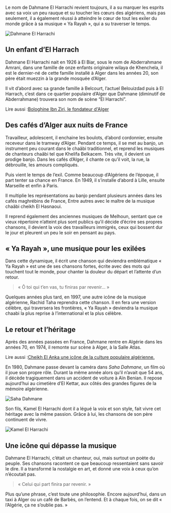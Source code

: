 <p class='firstP'>Le nom de Dahmane El Harrachi revient toujours, il a su marquer les esprits avec sa voix un peu rauque et su toucher les cœurs des algériens, mais pas seulement, il a également réussi à atteindre le cœur de tout les exiler du monde grâce à sa musique « Ya Rayah », qui a su traverser le temps.</p> <div class='one-img-vr-float'> <img src='/article/Alger/Dahmane-el-harrachi/Dahmane-El-Harrachi.JPG' alt='Dahmane El Harrachi'> </div> <h2>Un enfant d’El Harrach</h2> <p>Dahmane El Harrachi nait en 1926 à El Biar, sous le nom de Abderrahmane Amrani, dans une famille de onze enfants originaire wilaya de Khenchela, il est le dernier-né de cette famille installé à Alger dans les années 20, son père était muezzin à la grande mosquée d’Alger.</p> <p>Il vit d’abord avec sa grande famille à Belcourt, l’actuel Belouizdad puis à El Harrach, c’est dans ce quartier populaire d’Alger que Dahmane (diminutif de Abderrahmane) trouvera son nom de scène “El Harrachi”.</p> <p class='read-to'><span class='title-read-to'>Lire aussi :</span><a href='/article/bologhine-ibn-ziri'>Bologhine Ibn Ziri, le fondateur d'Alger</a></p> <h2>Des cafés d’Alger aux nuits de France</h2> <p>Travailleur, adolescent, il enchaine les boulots, d’abord cordonnier, ensuite receveur dans le tramway d’Alger. Pendant ce temps, il se met au banjo, un instrument peu courant dans le chaâbi traditionnel, et reprend les musiques de chanteurs chaâbi tel que Khelifa Belkacem. Très vite, il devient un prodige banjo. Dans les cafés d’Alger, il chante ce qu’il voit, la rue, la débrouille, les amours compliqués.</p> <p>Puis vient le temps de l’exil. Comme beaucoup d’Algériens de l’époque, il part tenter sa chance en France. En 1949, il s’installe d’abord à Lille, ensuite Marseille et enfin à Paris.</p> <p>Il multiplie les représentations au banjo pendant plusieurs années dans les cafés maghrébins de France, Entre autres avec le maître de la musique chaâbi cheikh El Hasnaoui.</p> <p>Il reprend également des anciennes musiques de Melhoun, sentant que ce vieux répertoire n’atteint plus sont publics qu’il décide d’écrire ses propres chansons, il devient la voix des travailleurs immigrés, ceux qui bossent dur le jour et pleurent un peu le soir en pensant au pays.</p> <h2>« Ya Rayah », une musique pour les exilées</h2> <p>Dans cette dynamique, il écrit une chanson qui deviendra emblématique « Ya Rayah » est une de ses chansons fortes, écrite avec des mots qui touchent tout le monde, pour chanter la douleur du départ et l’attente d’un retour.</p> <blockquote>« Ô toi qui t’en vas, tu finiras par revenir… »</blockquote> <p>Quelques années plus tard, en 1997, une autre icône de la musique algérienne, Rachid Taha reprendra cette chanson. Il en fera une version célèbre, qui traversera les frontières, « Ya Rayah » deviendra la musique chaabi la plus reprise à l’international et la plus célèbre.</p> <h2>Le retour et l’héritage</h2> <p>Après des années passées en France, Dahmane rentre en Algérie dans les années 70, en 1974, il remonte sur scène à Alger, à la Salle Atlas.</p> <p class='read-to'><span class='title-read-to'>Lire aussi :</span><a href='/article/cheikh_el_anka_une_icône_de_la_culture_populaire_algérienne'>Cheikh El Anka une icône de la culture populaire algérienne.</a></p> <p>En 1980, Dahmane passe devant la caméra dans <i>Saha Dahmane</i>, un film où il joue son propre rôle. Durant la même année alors qu’il n’avait que 54 ans, il décède tragiquement dans un accident de voiture à Aïn Benian. Il repose aujourd’hui au cimetière d’El Kettar, aux côtés des grandes figures de la mémoire algérienne.</p> <div class='one-img-vr'> <img src='/article/Alger/Dahmane-el-harrachi/Saha-Dahmane.JPG' alt='Saha Dahmane'> </div> <p>Son fils, Kamel El Harrachi dont il a légué la voix et son style, fait vivre cet héritage avec la même passion. Grâce à lui, les chansons de son père continuent de vivre.</p> <div class='one-img-vr'> <img src='/article/Alger/Dahmane-el-harrachi/Kamel-El-Harrachi.JPG' alt='Kamel El Harrachi '> </div> <h2>Une icône qui dépasse la musique</h2> <p>Dahmane El Harrachi, c’était un chanteur, oui, mais surtout un poète du peuple. Ses chansons racontent ce que beaucoup ressentaient sans savoir le dire. Il a transformé la nostalgie en art, et donné une voix à ceux qu’on n’écoutait pas.</p> <blockquote>« Celui qui part finira par revenir. »</blockquote> <p>Plus qu’une phrase, c’est toute une philosophie. Encore aujourd’hui, dans un taxi à Alger ou un café de Barbès, on l’entend. Et à chaque fois, on se dit « l’Algérie, ça ne s’oublie pas. »</p>